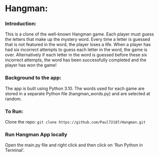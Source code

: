 # Hangman:

### Introduction:
This is a clone of the well-known Hangman game. Each player must guess the letters that make up the mystery word. Every time a letter is guessed that is not featured in the word, the player loses a life. When a player has had six incorrect attempts to guess each letter in the word, the game is over. Alternatively if each letter in the word is guessed before these six incorrect attempts, the word has been successfully completed and the player has won the game!

### Background to the app:
The app is built using Python 3.10. The words used for each game are stored in a separate Python file (hangman_words.py) and are selected at random.

### To Run:
Clone the repo: `git clone https://github.com/Paul72187/Hangman.git`

### Run Hangman App locally
Open the main.py file and right click and then click on 'Run Python in Terminal'.
